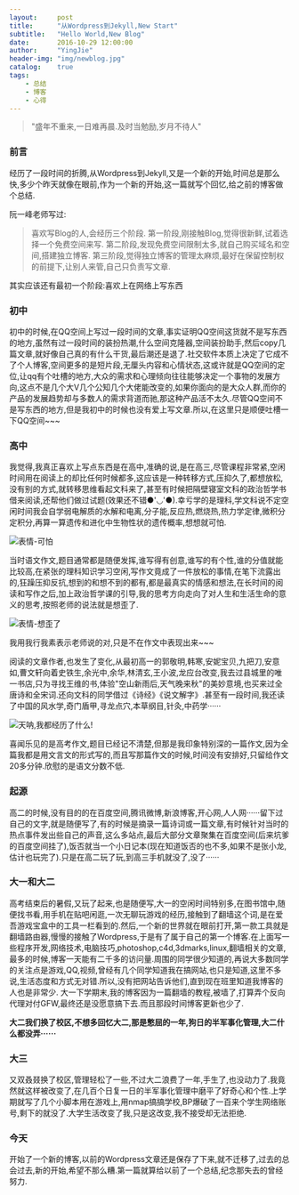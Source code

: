 ```yaml
---
layout:     post
title:      "从Wordpress到Jekyll,New Start"
subtitle:   "Hello World,New Blog"
date:       2016-10-29 12:00:00
author:     "YingJie"
header-img: "img/newblog.jpg"
catalog:	true
tags:
    - 总结
    - 博客
    - 心得
---
```


> "盛年不重来,一日难再晨.及时当勉励,岁月不待人"

### 前言 

经历了一段时间的折腾,从Wordpress到Jekyll,又是一个新的开始,时间总是那么快,多少个昨天就像在眼前,作为一个新的开始,这一篇就写个回忆,给之前的博客做个总结.

阮一峰老师写过:
> 喜欢写Blog的人,会经历三个阶段.
> 第一阶段,刚接触Blog,觉得很新鲜,试着选择一个免费空间来写.
> 第二阶段,发现免费空间限制太多,就自己购买域名和空间,搭建独立博客.
> 第三阶段,觉得独立博客的管理太麻烦,最好在保留控制权的前提下,让别人来管,自己只负责写文章.

其实应该还有最初一个阶段:喜欢上在网络上写东西

### 初中

初中的时候,在QQ空间上写过一段时间的文章,事实证明QQ空间这货就不是写东西的地方,虽然有过一段时间的装扮热潮,什么空间克隆器,空间装扮助手,然后copy几篇文章,就好像自己真的有什么干货,最后潮还是退了.社交软件本质上决定了它成不了个人博客,空间更多的是短片段,无厘头内容和心情状态,这或许就是QQ空间的定位,让qq有个吐槽的地方,大众的需求和心理倾向往往能够决定一个事物的发展方向,这点不是几个大V几个公知几个大佬能改变的,如果你面向的是大众人群,而你的产品的发展趋势却与多数人的需求背道而驰,那这种产品活不太久.尽管QQ空间不是写东西的地方,但是我初中的时候也没有爱上写文章.所以,在这里只是顺便吐槽一下QQ空间~~~

### 高中

我觉得,我真正喜欢上写点东西是在高中,准确的说,是在高三,尽管课程非常紧,空闲时间用在阅读上的却比任何时候都多,这应该是一种转移方式,压抑久了,都想放松,没有别的方式,就转移思维看起文科来了,甚至有时候把隔壁寝室文科的政治哲学书借来阅读,还帮他们做过试题(效果还不错●'◡'●).幸亏学的是理科,学文科说不定空闲时间我会自学弱电解质的水解和电离,分子能,反应热,燃烧热,热力学定律,微积分定积分,再算一算遗传和进化中生物性状的遗传概率,想想就可怕.

![表情-可怕](http://ww1.sinaimg.cn/large/88b1b9f5ly1fcmnuryt97j205i05gt98)

当时语文作文,题目通常都是随便发挥,谁写得有创意,谁写的有个性,谁的分值就能比较高,在紧张的理科知识学习空闲,写作文竟成了一件放松的事情,在笔下流露出的,狂躁压抑反抗,想到的和想不到的都有,都是最真实的情感和想法,在长时间的阅读和写作之后,加上政治哲学课的引导,我的思考方向走向了对人生和生活生命的意义的思考,按照老师的说法就是想歪了.

![表情-想歪了](http://wx4.sinaimg.cn/mw690/88b1b9f5ly1fcmjedrc8uj208w09z0uw.jpg) 

我用我行我素表示老师说的对,只是不在作文中表现出来~~~

阅读的文章作者,也发生了变化,从最初高一的郭敬明,韩寒,安妮宝贝,九把刀,安意如,曹文轩向着史铁生,余光中,余华,林清玄,王小波,龙应台改变,我去过县城里的唯一书店,只为寻找王维的书,体验"空山新雨后,天气晚来秋"的美妙意境,也买来过全唐诗和全宋词.还向文科的同学借过《诗经》《说文解字》.甚至有一段时间,我还读了中国的风水学,奇门盾甲,寻龙点穴,本草纲目,针灸,中药学······

![天呐,我都经历了什么!](http://ww1.sinaimg.cn/large/88b1b9f5ly1fcmjmea6cfj205i05i0sj)

喜闻乐见的是高考作文,题目已经记不清楚,但那是我印象特别深的一篇作文,因为全篇我都是用文言文的形式写的,而且写那篇作文的时候,时间没有安排好,只留给作文20多分钟.欣慰的是语文分数不低.

### 起源

高二的时候,没有目的的在百度空间,腾讯微博,新浪博客,开心网,人人网······留下过自己的文字,就是随便写了,有的时候是摘录一篇诗词或一篇文章,有时候针对当时的热点事件发出些自己的声音,这么多站点,最后大部分文章聚集在百度空间(后来坑爹的百度空间挂了),饭否就当一个小日记本(现在知道饭否的也不多,如果不是张小龙,估计也玩完了).只是在高二玩了玩,到高三手机就没了,没了······

### 大一和大二

高考结束后的暑假,又玩了起来,也是随便写,大一的空闲时间特别多,在图书馆中,随便找书看,用手机在贴吧闲逛,一次无聊玩游戏的经历,接触到了翻墙这个词,是在爱吾游戏宝盒中的工具一栏看到的.然后,一个新的世界就在眼前打开,第一款工具就是翻墙路由器,慢慢的接触了Wordpress,于是有了属于自己的第一个博客.在上面写一些程序开发,网络技术,电脑技巧,photoshop,c4d,3dmarks,linux,翻墙相关的文章,最多的时候,博客一天能有二千多的访问量.周围的同学很少知道的,再说大多数同学的关注点是游戏,QQ,视频,曾经有几个同学知道我在搞网站,也只是知道,这里不多说,生活态度和方式无对错.所以,没有把网站告诉他们,直到现在班里知道我博客的人也是非常少.
大一下学期末,我的博客因为一篇翻墙的教程,被墙了,打算弄个反向代理对付GFW,最终还是没愿意搞下去.而且那段时间博客更新也少了.

**大二我们换了校区,不想多回忆大二,那是憋屈的一年,狗日的半军事化管理,大二什么都没弄······**

### 大三

又双叒叕换了校区,管理轻松了一些,不过大二浪费了一年,手生了,也没动力了.我竟然就这样被改变了,在几百个日复一日的半军事化管理中磨平了好奇心和个性.上学期就写了几个小脚本用在游戏上,用nmap搞搞学校,BP爆破了一百来个学生网络账号,剩下的就没了.大学生活改变了我,只是这改变,我不接受却无法拒绝.

### 今天

开始了一个新的博客,以前的Wordpress文章还是保存了下来,就不迁移了,过去的总会过去,新的开始,希望不那么糟.第一篇就算给以前了一个总结,纪念那失去的曾经努力.


